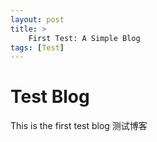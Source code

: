 ```yaml
---
layout: post
title: >
    First Test: A Simple Blog 
tags: [Test]
---
```


# Test Blog

This is the first test blog
测试博客

